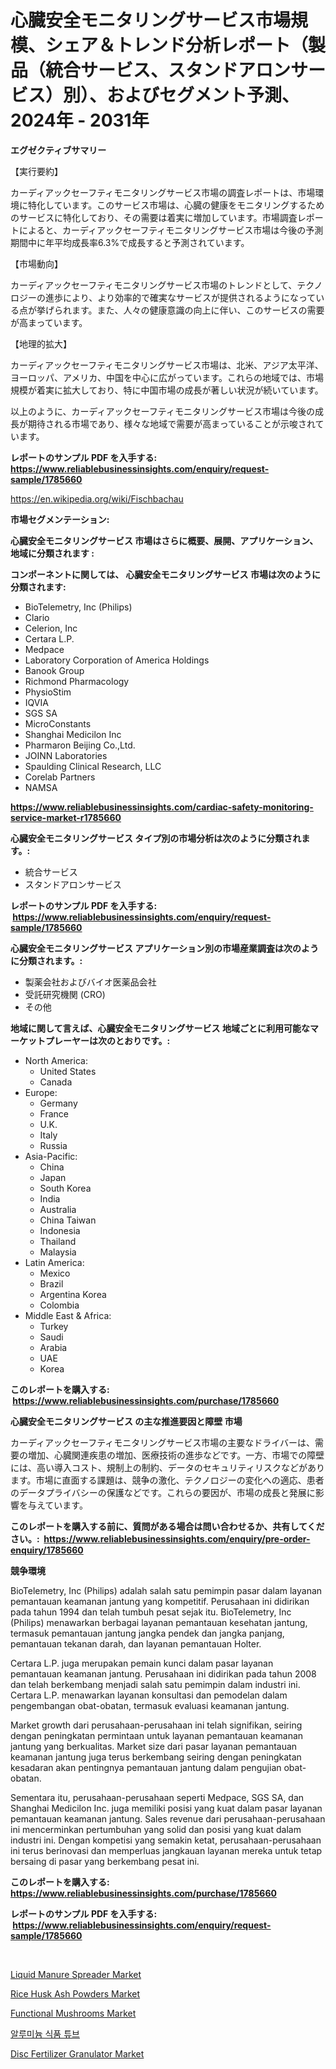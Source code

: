 <p><h1>心臓安全モニタリングサービス市場規模、シェア＆トレンド分析レポート（製品（統合サービス、スタンドアロンサービス）別）、およびセグメント予測、2024年 - 2031年</h1></p><p><strong>エグゼクティブサマリー</strong></p>
<p><p>【実行要約】</p><p>カーディアックセーフティモニタリングサービス市場の調査レポートは、市場環境に特化しています。このサービス市場は、心臓の健康をモニタリングするためのサービスに特化しており、その需要は着実に増加しています。市場調査レポートによると、カーディアックセーフティモニタリングサービス市場は今後の予測期間中に年平均成長率6.3%で成長すると予測されています。</p><p>【市場動向】</p><p>カーディアックセーフティモニタリングサービス市場のトレンドとして、テクノロジーの進歩により、より効率的で確実なサービスが提供されるようになっている点が挙げられます。また、人々の健康意識の向上に伴い、このサービスの需要が高まっています。</p><p>【地理的拡大】</p><p>カーディアックセーフティモニタリングサービス市場は、北米、アジア太平洋、ヨーロッパ、アメリカ、中国を中心に広がっています。これらの地域では、市場規模が着実に拡大しており、特に中国市場の成長が著しい状況が続いています。</p><p>以上のように、カーディアックセーフティモニタリングサービス市場は今後の成長が期待される市場であり、様々な地域で需要が高まっていることが示唆されています。</p></p>
<p><strong>レポートのサンプル PDF を入手する: <a href="https://www.reliablebusinessinsights.com/enquiry/request-sample/1785660">https://www.reliablebusinessinsights.com/enquiry/request-sample/1785660</a></strong></p>
<p><a href="https://en.wikipedia.org/wiki/Fischbachau">https://en.wikipedia.org/wiki/Fischbachau</a></p>
<p><strong>市場セグメンテーション:</strong></p>
<p><strong> 心臓安全モニタリングサービス 市場はさらに概要、展開、アプリケーション、地域に分類されます :</strong></p>
<p><strong>コンポーネントに関しては、 心臓安全モニタリングサービス 市場は次のように分類されます: &nbsp;</strong></p>
<p><ul><li>BioTelemetry, Inc (Philips)</li><li>Clario</li><li>Celerion, Inc</li><li>Certara L.P.</li><li>Medpace</li><li>Laboratory Corporation of America Holdings</li><li>Banook Group</li><li>Richmond Pharmacology</li><li>PhysioStim</li><li>IQVIA</li><li>SGS SA</li><li>MicroConstants</li><li>Shanghai Medicilon Inc</li><li>Pharmaron Beijing Co.,Ltd.</li><li>JOINN Laboratories</li><li>Spaulding Clinical Research, LLC</li><li>Corelab Partners</li><li>NAMSA</li></ul></p>
<p><strong><a href="https://www.reliablebusinessinsights.com/cardiac-safety-monitoring-service-market-r1785660">https://www.reliablebusinessinsights.com/cardiac-safety-monitoring-service-market-r1785660</a></strong></p>
<p><strong> 心臓安全モニタリングサービス タイプ別の市場分析は次のように分類されます。:</strong></p>
<p><ul><li>統合サービス</li><li>スタンドアロンサービス</li></ul></p>
<p><strong>レポートのサンプル PDF を入手する: &nbsp;<a href="https://www.reliablebusinessinsights.com/enquiry/request-sample/1785660">https://www.reliablebusinessinsights.com/enquiry/request-sample/1785660</a></strong></p>
<p><strong> 心臓安全モニタリングサービス アプリケーション別の市場産業調査は次のように分類されます。:</strong></p>
<p><ul><li>製薬会社およびバイオ医薬品会社</li><li>受託研究機関 (CRO)</li><li>その他</li></ul></p>
<p><strong>地域に関して言えば、心臓安全モニタリングサービス 地域ごとに利用可能なマーケットプレーヤーは次のとおりです。:</strong></p>
<p><ul>
    <li>
        North America:
        <ul>
            <li>United States</li>
            <li>Canada</li>
        </ul>
    </li>
    <li>
        Europe:
        <ul>
            <li>Germany</li>
            <li>France</li>
            <li>U.K.</li>
            <li>Italy</li>
            <li>Russia</li>
        </ul>
    </li>
    <li>
        Asia-Pacific:
        <ul>
            <li>China</li>
            <li>Japan</li>
            <li>South Korea</li>
            <li>India</li>
            <li>Australia</li>
            <li>China Taiwan</li>
            <li>Indonesia</li>
            <li>Thailand</li>
            <li>Malaysia</li>
        </ul>
    </li>
    <li>
        Latin America:
        <ul>
            <li>Mexico</li>
            <li>Brazil</li>
            <li>Argentina Korea</li>
            <li>Colombia</li>
        </ul>
    </li>
    <li>
        Middle East & Africa:
        <ul>
            <li>Turkey</li>
            <li>Saudi</li>
            <li>Arabia</li>
            <li>UAE</li>
            <li>Korea</li>
        </ul>
    </li>
    </ul></p>
<p><strong>このレポートを購入する: &nbsp;<a href="https://www.reliablebusinessinsights.com/purchase/1785660">https://www.reliablebusinessinsights.com/purchase/1785660</a></strong></p>
<p><strong>心臓安全モニタリングサービス の主な推進要因と障壁 市場</strong></p>
<p><p>カーディアックセーフティモニタリングサービス市場の主要なドライバーは、需要の増加、心臓関連疾患の増加、医療技術の進歩などです。一方、市場での障壁には、高い導入コスト、規制上の制約、データのセキュリティリスクなどがあります。市場に直面する課題は、競争の激化、テクノロジーの変化への適応、患者のデータプライバシーの保護などです。これらの要因が、市場の成長と発展に影響を与えています。</p></p>
<p><strong>このレポートを購入する前に、質問がある場合は問い合わせるか、共有してください。:&nbsp; <a href="https://www.reliablebusinessinsights.com/enquiry/pre-order-enquiry/1785660">https://www.reliablebusinessinsights.com/enquiry/pre-order-enquiry/1785660</a></strong></p>
<p><strong>競争環境</strong></p>
<p><p>BioTelemetry, Inc (Philips) adalah salah satu pemimpin pasar dalam layanan pemantauan keamanan jantung yang kompetitif. Perusahaan ini didirikan pada tahun 1994 dan telah tumbuh pesat sejak itu. BioTelemetry, Inc (Philips) menawarkan berbagai layanan pemantauan kesehatan jantung, termasuk pemantauan jantung jangka pendek dan jangka panjang, pemantauan tekanan darah, dan layanan pemantauan Holter.</p><p>Certara L.P. juga merupakan pemain kunci dalam pasar layanan pemantauan keamanan jantung. Perusahaan ini didirikan pada tahun 2008 dan telah berkembang menjadi salah satu pemimpin dalam industri ini. Certara L.P. menawarkan layanan konsultasi dan pemodelan dalam pengembangan obat-obatan, termasuk evaluasi keamanan jantung.</p><p>Market growth dari perusahaan-perusahaan ini telah signifikan, seiring dengan peningkatan permintaan untuk layanan pemantauan keamanan jantung yang berkualitas. Market size dari pasar layanan pemantauan keamanan jantung juga terus berkembang seiring dengan peningkatan kesadaran akan pentingnya pemantauan jantung dalam pengujian obat-obatan.</p><p>Sementara itu, perusahaan-perusahaan seperti Medpace, SGS SA, dan Shanghai Medicilon Inc. juga memiliki posisi yang kuat dalam pasar layanan pemantauan keamanan jantung. Sales revenue dari perusahaan-perusahaan ini mencerminkan pertumbuhan yang solid dan posisi yang kuat dalam industri ini. Dengan kompetisi yang semakin ketat, perusahaan-perusahaan ini terus berinovasi dan memperluas jangkauan layanan mereka untuk tetap bersaing di pasar yang berkembang pesat ini.</p></p>
<p><strong>このレポートを購入する: &nbsp; <a href="https://www.reliablebusinessinsights.com/purchase/1785660">https://www.reliablebusinessinsights.com/purchase/1785660</a></strong></p>
<p><strong>レポートのサンプル PDF を入手する: &nbsp;<a href="https://www.reliablebusinessinsights.com/enquiry/request-sample/1785660">https://www.reliablebusinessinsights.com/enquiry/request-sample/1785660</a></strong><strong></strong></p>
<p>&nbsp;</p>
<p><p><a href="https://issuu.com/reportprime-2/docs/liquid-manure-spreader-market-size-2030.pptx">Liquid Manure Spreader Market</a></p><p><a href="https://www.linkedin.com/pulse/rice-husk-ash-powders-market-size-reveals-best-marketing-channels-t4i0e">Rice Husk Ash Powders Market</a></p><p><a href="https://github.com/Krish2023na/Market-Research-Report-List-5/blob/main/functional-mushrooms-market.md">Functional Mushrooms Market</a></p><p><a href="https://github.com/dollarearner151/Market-Research-Report-List-1/blob/main/5240011163324.md">알루미늄 식품 튜브</a></p><p><a href="https://issuu.com/reportprime-2/docs/disc-fertilizer-granulator-market-size-2030.pptx">Disc Fertilizer Granulator Market</a></p></p>